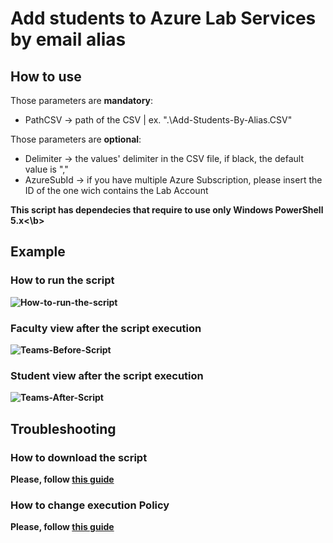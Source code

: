 # Add students to Azure Lab Services by email alias


## How to use

Those parameters are <b>mandatory</b>:
* PathCSV -> path of the CSV | ex. ".\Add-Students-By-Alias.CSV"

Those parameters are <b>optional</b>:
* Delimiter -> the values' delimiter in the CSV file, if black, the default value is ","
* AzureSubId -> if you have multiple Azure Subscription, please insert the ID of the one wich contains the Lab Account

<b>This script has dependecies that require to use only Windows PowerShell 5.x<\b>

## Example

### How to run the script
![How-to-run-the-script](https://github.com/AngelusGi/PowerShell/tree/master/Azure/Lab%20Services/Add%20students%20by%20alias/Screenshots/How-to-run-the-script.gif)

### Faculty view after the script execution
![Teams-Before-Script](https://github.com/AngelusGi/PowerShell/tree/master/Azure/Lab%20Services/Add%20students%20by%20alias/Screenshots/Faculty-view.gif)

### Student view after the script execution
![Teams-After-Script](https://github.com/AngelusGi/PowerShell/tree/master/Azure/Lab%20Services/Add%20students%20by%20alias/Screenshots/Student-view.gif)


## Troubleshooting

### How to download the script
Please, follow [this guide](https://github.com/AngelusGi/PowerShell/tree/master/Others/How%20to%20download%20single%20file%20from%20GitHub)

### How to change execution Policy
Please, follow [this guide](https://github.com/AngelusGi/PowerShell/tree/master/Others/Resolve%20errors%20about%20Execution%20Policy)